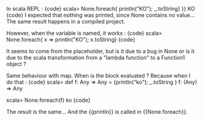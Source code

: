 In scala REPL :
{code}
scala> None.foreach{ println("KO"); _.toString} }}
KO
{code}
I expected that nothing was printed, since None contains no value... The same result happens in a compiled project.

However, when the variable is named, it works :
{code}
scala> None.foreach{ x => println("KO"); x.toString}
{code}

It seems to come from the placeholder, but is it due to a bug in None or is it due to the scala transformation from a "lambda function" to a Function1 object ?

Same behaviour with map.
When is the block evaluated ? Because when I do that :
{code}
scala> def f: Any => Any = {println("ko"); _.toString }
f: (Any) => Any

scala> None.foreach(f)
ko
{code}

The result is the same... And the {{println}} is called in {{None.foreach}}.
